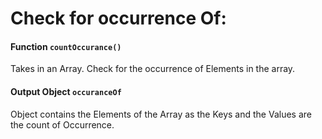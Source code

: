 
#   Check for occurrence Of:

####    Function    `countOccurance()`

Takes in an Array. Check for the occurrence of Elements in the array.


####    Output  Object `occuranceOf`

Object contains the Elements of the Array as the Keys and the Values are the count of Occurrence.
